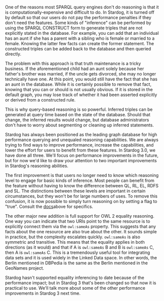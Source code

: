 One of the reasons most SPARQL query engines don't do reasoning is that it is
computationally-expensive and difficult to do. In Stardog, it is turned off by
default so that our users do not pay the performance penalties if they don't
need the features. Some kinds of "inference" can be performed by using the
SPARQL CONSTRUCT form to generate triples that are not explicitly stated in the
database. For example, you can add that an individual has an aunt if she has a
parent with a sibling who is female or married to a female. Knowing the latter
few facts can create the former statement. The constructed triples can be added
back to the database and then queried directly.

The problem with this approach is that truth maintenance is a tricky business.
If the aforementioned child had an aunt solely because her father's brother was
married, if the uncle gets divorced, she may no longer technically have one. At
this point, you would still have the fact that she has an aunt in the database.
While it is certainly possible to remove that fact, knowing that you can or
should is not usually obvious. If it is stored in the default graph, you may
lose track of whether it had been asserted explicitly or derived from a
constructed rule.

This is why query-based reasoning is so powerful. Inferred triples can be
generated at query time based on the state of the database. Should that change,
the inferred results would change, but database administrators don't have to
worry about segmenting or cleaning up inferred statements.

Stardog has always been positioned as the leading graph database for high
performance querying and unequaled reasoning capabilities. We are always trying
to find ways to improve performance, increase the capabilities, and lower the
effort for users to benefit from these features. In Stardog 3.0, we have done
all three. We'll focus on performance improvements in the future, but for now
we'd like to draw your attention to two important improvements in Stardog's
reasoning abilities.

The first improvement is that users no longer need to know which reasoning level
to engage for basic kinds of inference. Most people can benefit from the feature
without having to know the difference between QL, RL, EL, RDFS and SL. The
distinctions between these levels are important in certain circumstances, but
they won't be for large numbers of uses. To remove this confusion, it is now
possible to simply turn reasoning on by setting a flag to "true". Consult the
[docs](http://docs.stardog.com/#_reasoning_levels)above for specifics.

The other major new addition is full support for OWL 2 equality reasoning. One
way you can indicate that two URIs point to the same resource is to explicitly
connect them via the `owl:sameAs` property. This suggests that any facts about
the one resource are also true about the other. It sounds simple in practice,
but the complexity escalates quickly. `owl:sameAs` is also symmetric and
transitive. This means that the equality applies in both directions (as it
would) and that if A is `owl:sameAs` B and B is `owl:sameAs` C, then A is
`owl:sameAs` C. This is a tremendously useful tool for integrating data sets and
it is used widely in the Linked Data space. In other words, the Berlin mentioned
in DBPedia is the same as the Berlin mentioned in the GeoNames project.

Stardog hasn't supported equality inferencing to date because of the performance
impact; but in Stardog 3 that's been changed so that now it is practical to
use. We'll talk more about some of the other performance improvements in Stardog
3 next time.
